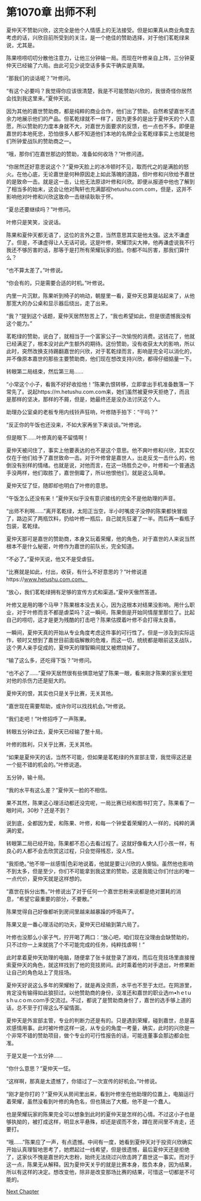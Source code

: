 # 第1070章 出师不利

夏仲天不赞助兴欣，这完全是他个人情感上的无法接受。但是如果真从商业角度去考虑的话，兴欣目前所受到的关注，是一个绝佳的赞助选择，对于他们茗乾绿来说，尤其是。

陈果唠唠叨叨分散他注意力，让他三分钟输一局。而现在叶修亲自上阵，三分钟夏仲天已经输了六局。由此可见少说空话多多实干确实是真理。

“那我们的谈话呢？”叶修问。

“有这个必要吗？我觉得你应该很清楚，我是不可能赞助兴欣的，我很奇怪你居然会找到我这里来。”夏仲天说。

因为其他的嘉世赞助商，都是纯粹的商业合作，他们出了赞助，自然希望嘉世不遗余力地展示他们的产品。但茗乾绿就不一样了，因为更多的是出于夏仲天的个人意愿，所以赞助的力度本身就不大，对嘉世方面要求的反馈，也一点也不多。即便是嘉世的本地死忠，恐怕很多人都不知道他们本地的名牌企业茗乾绿事实上也就是他们所钟爱战队的赞助商之一。

“哦，那你们在嘉世那边的赞助，准备如何收场？”叶修问道。

“你居然还好意思说这个？”夏仲天脸上的冰冷顿时不见，取而代之的是满脸的怒火。在他心底，无论嘉世是何种原因走上如此落魄的道路，但叶修和兴欣给予嘉世的是致命一击。就是这一击，让他无法原谅叶修和兴欣。即便从报道中他也了解到了相当多的始末，这会让他对陶轩也充满鄙视hetushu.com.com，但是，这并不影响他对叶修和兴欣这致命一击继续耿耿于怀。

“夏总还要继续吗？”叶修问。

叶修只是笑笑，没说话。

陈果和夏仲天都无语了，这位的言外之意，当然意思其实是他太强。这太不谦虚了。但是，不谦虚得让人无话可说。这是叶修，荣耀顶尖大神，他再谦虚说我不行我还不够厉害的话，那等于是打所有荣耀玩家的脸。你都不叫厉害，那我们算什么？

“也不算太差了。”叶修说。

“你会有的，只是需要合适的时机。”叶修说。

内里一片沉默，陈果听到椅子的响动，朝屋里一看，夏仲天总算是站起来了，从他那宽大的办公桌和显示器后绕出，走了出来。

“我？”提到这个话题，夏仲天居然愁苦上了，“我也希望如此，但是很遗憾我没有这个能力。”

茗乾绿的赞助，说白了，就相当于一个富家公子一次愉悦的消费。这钱花了，他就已经满足了，根本没对此产生额外的期待。这份赞助，没有收获太大的影响，所以此时，突然改换支持踢翻嘉世的兴欣，对于茗乾绿而言，影响是完全可以消化的，并不像原本嘉世的那些主要赞助商，他们现在想改支持兴欣，都得仔细掂量一下。

转眼第二局结束，然后第三局……

“小常这个小子，看我不好好收拾他！”陈果仇恨转移，立即拿出手机准备数落一下常先了。说起https://m.hetushu.com.com来，她们虽然被夏仲天拒绝了，而且是那样的坚决，那样的不屑，但是，她最终还是没办法讨厌这个人。

助理办公室桌的老板专用内线铃声狂响，叶修随手拍下：“干吗？”

“反正你的午饭也还没来，不如大家再坐下来谈谈。”叶修说。

但是眼下……叶修真的毫不留情啊！

夏仲天被问住了，事实上他要表达的也不是这个意思。他不爽叶修和兴欣，其实仅仅在于他们给予了嘉世致命一击。对于叶修曾是嘉世人，出走反戈一击什么的，他倒没有别样的情绪。也就是说，对他而言，在这一场胜负之中，叶修和一个普通选手没两样，他们取胜了，嘉世倒霉了，所以他恨他们，就是这么简单。

夏仲天怔了怔，随即却也明白了叶修的意思。

“午饭怎么还没有来！”夏仲天似乎没有意识接线的完全不是他助理的声音。

“出师不利啊……”离开茗乾绿，太阳正当空，半小时嘴皮子没停的陈果都快冒烟了，路边买了两瓶饮料，扔给叶修一瓶后，自己就先狂灌了一半。而后再一看瓶子包装，茗乾绿。

夏仲天那可是嘉世的赞助商，本身又玩着荣耀，他的角色，对于嘉世的人来说当然根本不是什么秘密，叶修作为嘉世的前队长，完全知道。

“不必了。”夏仲天说，他又不是受虐狂。

“比赛就是如此，付出，收获，有什么不好意思的？”叶修说道https://www.hetushu.com.com。

“放心，我们茗乾绿拥有足够的宣传方式和渠道。”夏仲天傲然答道。

叶修又是用的哪个马甲？陈果根本没去关心，因为这根本对结果没影响。用什么职业，对于叶修而言不都是虐菜吗？这一瞬间，陈果倒是开始同情屋里那位了。比起自己的唠叨，这才是更为残酷的打击吧？陈果估摸着叶修不会打得太良善。

一瞬间，夏仲天真的开始从专业角度考虑这件事的可行性了。但是一涉及到实际运作，顿时又想到了嘉世目前面临解散的危难，而这一切，统统都是眼前这支战队，这个男人亲手促成的，夏仲天的理智瞬间就又被燃烧掉了。

“输了这么多，还吃得下饭？”叶修问。

“也不必了……”夏仲天居然很有些惧意地望了陈果一眼，看来刚才陈果的家长里短对他的杀伤力还是挺大的。

夏仲天的恨，其实也只是关乎比赛，无关其他。

“嘉世现在需要帮助，或许你可以找找机会。”叶修说。

“我们走吧！”叶修招呼了一声陈果。

转眼五分钟过去，夏仲天已经输了整十局。

叶修的胜利，只关乎比赛，无关其他。

“如果是夏仲天的话，当然不可能，但如果是茗乾绿的外宣部主管，我觉得这还是一个挺不错的机会的。”叶修说道。

五分钟，输十局。

“我的水平有这么差？”夏仲天一脸的不相信。

果不其然，陈果这心理活动都还没完呢，一局比赛已经和图书打完了。陈果看了一眼时间，30秒？还是不到？

说到底，全都因为爱，和陈果、叶修，和每一个钟爱着荣耀的人一样的，纯粹的满满的爱。

转眼第二局已经开始，陈果都不忍心去看过程了。这就好像看大人打小孩一样，有良心的人都不会去欣赏这过程，只会觉得残忍，没人性。

“我拒绝。”他不带一丝感情|色彩地说着，他就是要让兴欣的人懊恼。虽然他也影响不到太多，但是至少，你们不可能拿到我这里的赞助，这是我能让你们付出的唯一一点代价，夏仲天就是这样想的。

“嘉世在拆分出售。”叶修说出了对于任何一个嘉世忠粉来说都是绝对噩耗的消息，“希望它最重要的部分，不要散。”

陈果觉得自己好像都听到房间里越来越暴躁的呼吸声了。

陈果又是一番心理活动的功夫，夏仲天已经输到第六局了。

叶修也没那么小家子气，拧开喝了两口：“放心吧，咱们现在没理由会缺赞助的，只不过你一上来就挑了个不可能完成的任务，纯粹找虐啊！”

此时拿着夏仲天助理的电脑，随便拿了张卡就登录了游戏，而后在竞技场里直接搜索夏仲天的角色，就这样找到了他的竞技房间。此时乘着他的对手退出，叶修果断让自己的角色站上了竞技场。

夏仲天好说这么多年的荣耀粉了，就是再没资质，水平也不至于太烂。在网游里，肯定没有输得如此狼狈过。以他赞助商的身份，没准还和嘉世的职业选ｍ•hｅtｕsｈu.cｏm.coｍ手交流过。不过，都说了是赞助商身份了，嘉世的选手够上道的话，总不至于打得这么不留情面。

夏仲天是外宣部主管，专业的判断力还是有的。只是遇到荣耀，碰到嘉世，总是喜欢感情用事。此时被叶修这样一说，从专业的角度一考量，确实，此时的兴欣是一个非常不错的赞助项目，做个专业的可行性报告的话，可能连董事会那边都会批准。

于是又是一个五分钟……

“你什么意思？”夏仲天一怔。

“这样啊，那真是太遗憾了，你错过了一次宣传的好机会。”叶修说。

“刚才是你打的？”夏仲天从房间里出来，看到叶修坐在他助理的位置上，电脑运行着荣耀，虽然没看到叶修的角色名，但也猜出了大概，他不是一个蠢人。

也是荣耀玩家的陈果完全可以想象到此时的夏仲天是怎样的心情。不过这小子也是够执拗的，被打成这样，明显水平悬殊，却还是锲而不舍，蹲在房间里不肯走，还要打。

“哦……”陈果应了一声，有点遗憾。中间有一度，她看到夏仲天对于投资兴欣确实开始认真理智地思考了，她燃起过一线希望，但是很遗憾，最后夏仲天还是拒绝了，这家伙不愧是嘉世的大忠粉，始终无法绕过兴欣击跨了嘉世这一事实。而对于这一点，陈果无从解释。因为夏仲天关乎的就是比赛本身，胜负本身，因为结果，所以有这样的决定。想改变他，除非是改变那场比赛的结果，可惜这一切都是不可能的。



[Next Chapter](%E7%AC%AC1071%E7%AB%A0%20%E9%9C%B8%E5%9B%BE%E6%96%B0%E7%A7%80.md)
